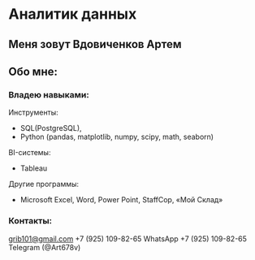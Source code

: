 # Аналитик данных

## Меня зовут Вдовиченков Артем
## Обо мне:

### Владею навыками:

Инструменты:
- SQL(PostgreSQL), 
- Python (pandas, matplotlib, numpy, scipy, math, seaborn)

BI-системы:
- Tableau

Другие программы:
- Microsoft Excel, Word, Power Point, StaffCop, «Мой Склад»

### Контакты:
grib101@gmail.com
+7 (925) 109-82-65 WhatsApp
+7 (925) 109-82-65 Telegram (@Art678v)
